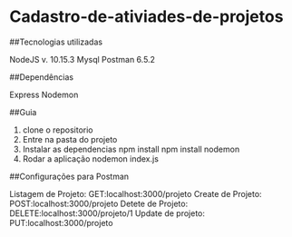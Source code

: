 # Cadastro-de-ativiades-de-projetos


##Tecnologias utilizadas

NodeJS v. 10.15.3
Mysql
Postman 6.5.2

##Dependências

Express
Nodemon

##Guia
1. clone o repositorio
2. Entre na pasta do projeto
3. Instalar as dependencias
  npm install
  npm install nodemon
4. Rodar a aplicação
  nodemon index.js
 
 ##Configurações para Postman
 
 Listagem de Projeto:  GET:localhost:3000/projeto
 Create de Projeto:   POST:localhost:3000/projeto
 Detete de Projeto: DELETE:localhost:3000/projeto/1
 Update de projeto: PUT:localhost:3000/projeto
 
 
 
